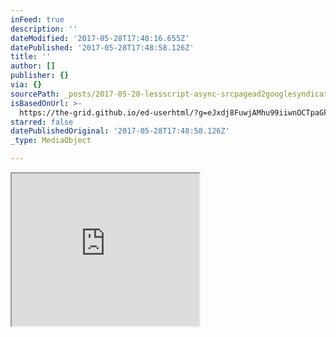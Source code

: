 ```yaml
---
inFeed: true
description: ''
dateModified: '2017-05-28T17:48:16.655Z'
datePublished: '2017-05-28T17:48:58.126Z'
title: ''
author: []
publisher: {}
via: {}
sourcePath: _posts/2017-05-20-lessscript-async-srcpagead2googlesyndicationcompageadjs.md
isBasedOnUrl: >-
  https://the-grid.github.io/ed-userhtml/?g=eJxdj8FuwjAMhu99iiwnOCTpaGkHazjsvDeYdnCT0gVCEtWpUDX27guCTRU-Wf5-W58bVIMJkQBOThEclKRCBOg70Cvee9_bLhFtFETjHVf-dKfigAI0ttMtxA9Id424XdtlzRNj5O2dMJZ645AoC4iSzjZoRq6FcbKdpNpgsDBtW-vV8Y40RGCgmbKmc1FSBSyMLStWVV6Uz_Umr-qXsl4_pNH6lC3yqtxUZbEuH_DeDydIARijvxonuaT4572YCRJJzsZpf-bz4eVCPj6XPIz4tfj-Wb5m_0__AqkMabo
starred: false
datePublishedOriginal: '2017-05-28T17:48:58.126Z'
_type: MediaObject

---
```

<iframe src="https://the-grid.github.io/ed-userhtml/?g=eJxdj8FuwjAMhu99iiwnOCTpaGkHazjsvDeYdnCT0gVCEtWpUDX27guCTRU-Wf5-W58bVIMJkQBOThEclKRCBOg70Cvee9_bLhFtFETjHVf-dKfigAI0ttMtxA9Id424XdtlzRNj5O2dMJZ645AoC4iSzjZoRq6FcbKdpNpgsDBtW-vV8Y40RGCgmbKmc1FSBSyMLStWVV6Uz_Umr-qXsl4_pNH6lC3yqtxUZbEuH_DeDydIARijvxonuaT4572YCRJJzsZpf-bz4eVCPj6XPIz4tfj-Wb5m_0__AqkMabo" height="244" style=""></iframe>